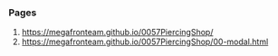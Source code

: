 ### Pages
1. <https://megafronteam.github.io/0057PiercingShop/>
2. <https://megafronteam.github.io/0057PiercingShop/00-modal.html>